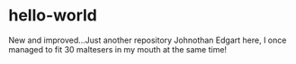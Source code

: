 # hello-world
New and improved...Just another repository
Johnothan Edgart here, I once managed to fit 30 maltesers in my mouth at the same time!
